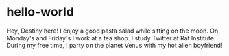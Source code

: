# hello-world
Hey, Destiny here!
I enjoy a good pasta salad while sitting on the moon.
On Monday's and Friday's I work at a tea shop.
I study Twitter at Rat Institute.
During my free time, I party on the planet Venus with my hot alien boyfriend!
